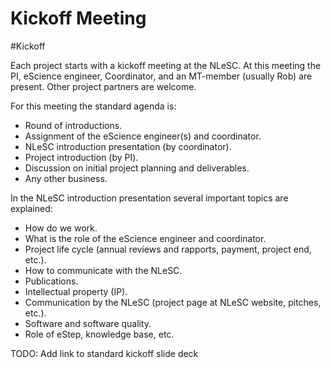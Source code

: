 # Kickoff Meeting

#Kickoff

Each project starts with a kickoff meeting at the NLeSC. At this meeting the PI, eScience engineer, Coordinator, and an MT-member (usually Rob) are present. Other project partners are welcome.    

For this meeting the standard agenda is:

* Round of introductions.
* Assignment of the eScience engineer(s) and coordinator.
* NLeSC introduction presentation (by coordinator).
* Project introduction (by PI).
* Discussion on initial project planning and deliverables. 
* Any other business.

In the NLeSC introduction presentation several important topics are explained:

* How do we work.
* What is the role of the eScience engineer and coordinator.
* Project life cycle (annual reviews and rapports, payment, project end, etc.). 
* How to communicate with the NLeSC.
* Publications.
* Intellectual property (IP).
* Communication by the NLeSC (project page at NLeSC website, pitches, etc.).
* Software and software quality.
* Role of eStep, knowledge base, etc.

TODO: Add link to standard kickoff slide deck
